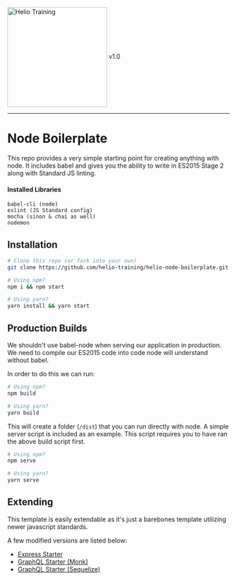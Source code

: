<img src="http://i.imgur.com/UzC7XPe.png" alt="Helio Training" width="226" align="center"/> v1.0

---------------
# Node Boilerplate

This repo provides a very simple starting point for creating anything with node. It
includes babel and gives you the ability to write in ES2015 Stage 2 along with Standard
JS linting. 

#### Installed Libraries

```text
babel-cli (node)
eslint (JS Standard config)
mocha (sinon & chai as well)
nodemon
```

## Installation
```sh
# Clone this repo (or fork into your own)
git clone https://github.com/helio-training/helio-node-boilerplate.git node-project && cd node-project

# Using npm?
npm i && npm start

# Using yarn?
yarn install && yarn start
```

## Production Builds
We shouldn't use babel-node when serving our application in production. We need to
compile our ES2015 code into code node will understand without babel. 

In order to do this we can run:

```sh
# Using npm?
npm build

# Using yarn?
yarn build
```

This will create a folder (`/dist`) that you can run directly with node. A simple
server script is included as an example. This script requires you to have ran the 
above build script first.

```sh
# Using npm?
npm serve

# Using yarn?
yarn serve
```

## Extending
This template is easily extendable as it's just a barebones template utilizing newer
javascript standards.

A few modified versions are listed below:

* [Express Starter]()
* [GraphQL Starter (Monk)]()
* [GraphQL Starter (Sequelize)]()

